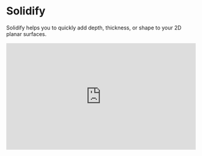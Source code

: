 # Solidify

Solidify helps you to quickly add depth, thickness, or shape to your 2D planar surfaces.

<div style="position: relative; padding-top: 56.25%; margin: 1rem 0 2rem;">
    <iframe style="position: absolute; top: 0; right: 0; bottom: 0; left: 0; width: 100% !important; height: 100% !important; margin: 0 !important;" src="https://www.youtube.com/embed/-XQWPwQvX4I?modestbranding=1&rel=0" title="YouTube video player" frameborder="0" allow="accelerometer; autoplay; clipboard-write; encrypted-media; gyroscope; picture-in-picture" allowfullscreen></iframe>
</div>